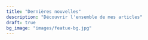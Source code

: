 ```yaml
---
title: "Dernières nouvelles"
description: "Découvrir l'ensemble de mes articles"
draft: true
bg_image: "images/featue-bg.jpg"
---
```

